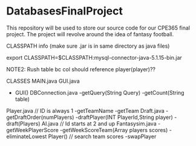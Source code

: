# DatabasesFinalProject
This repository will be used to store our source code for our CPE365 final project. The project will revolve around the idea of fantasy football.


CLASSPATH info (make sure .jar is in same directory as java files)

export CLASSPATH=$CLASSPATH:mysql-connector-java-5.1.15-bin.jar

NOTE2: Rush table bc col should reference player(player)??


CLASSES 
MAIN.java
GUI.java
- GUI()
DBConnection.java
-getQuery(String Query)
-getCount(String table)

Player.java // ID is always 1
-getTeamName
-getTeam
Draft.java
-getDraftOrder(numPlayers)
-draftPlayer(INT PlayerId,String player)
-draft(Players)
AI.java // Id starts at 2 and up
Fantasysim.java
-getWeekPlayerScore
-getWeekScoreTeam(Array players scores)
-eliminateLowest Player() // search team scores
-swapPlayer
